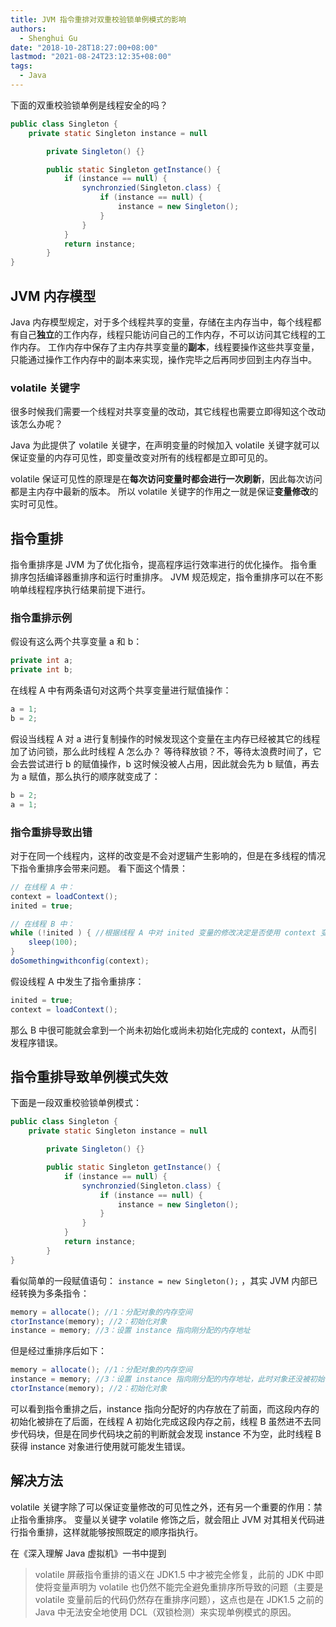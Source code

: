 ```yaml
---
title: JVM 指令重排对双重校验锁单例模式的影响
authors:
  - Shenghui Gu
date: "2018-10-28T18:27:00+08:00"
lastmod: "2021-08-24T23:12:35+08:00"
tags:
  - Java
---
```


下面的双重校验锁单例是线程安全的吗？

```java
public class Singleton {
    private static Singleton instance = null

        private Singleton() {}

        public static Singleton getInstance() {
            if (instance == null) {
                synchronzied(Singleton.class) {
                    if (instance == null) {
                        instance = new Singleton();
                    }
                }
            }
            return instance;
        }
}
```

<!-- more -->

## JVM 内存模型

Java 内存模型规定，对于多个线程共享的变量，存储在主内存当中，每个线程都有自己**独立**的工作内存，线程只能访问自己的工作内存，不可以访问其它线程的工作内存。
工作内存中保存了主内存共享变量的**副本**，线程要操作这些共享变量，只能通过操作工作内存中的副本来实现，操作完毕之后再同步回到主内存当中。

### volatile 关键字

很多时候我们需要一个线程对共享变量的改动，其它线程也需要立即得知这个改动该怎么办呢？

Java 为此提供了 volatile 关键字，在声明变量的时候加入 volatile 关键字就可以保证变量的内存可见性，即变量改变对所有的线程都是立即可见的。

volatile 保证可见性的原理是在**每次访问变量时都会进行一次刷新**，因此每次访问都是主内存中最新的版本。
所以 volatile 关键字的作用之一就是保证**变量修改**的实时可见性。

## 指令重排

指令重排序是 JVM 为了优化指令，提高程序运行效率进行的优化操作。
指令重排序包括编译器重排序和运行时重排序。
JVM 规范规定，指令重排序可以在不影响单线程程序执行结果前提下进行。

### 指令重排示例

假设有这么两个共享变量 a 和 b：

```java
private int a;
private int b;
```

在线程 A 中有两条语句对这两个共享变量进行赋值操作：

```java
a = 1;
b = 2;
```

假设当线程 A 对 a 进行复制操作的时候发现这个变量在主内存已经被其它的线程加了访问锁，那么此时线程 A 怎么办？
等待释放锁？不，等待太浪费时间了，它会去尝试进行 b 的赋值操作，b 这时候没被人占用，因此就会先为 b 赋值，再去为 a 赋值，那么执行的顺序就变成了：

```java
b = 2;
a = 1;
```

### 指令重排导致出错

对于在同一个线程内，这样的改变是不会对逻辑产生影响的，但是在多线程的情况下指令重排序会带来问题。
看下面这个情景：

```java
// 在线程 A 中：
context = loadContext();
inited = true;

// 在线程 B 中：
while (!inited ) { //根据线程 A 中对 inited 变量的修改决定是否使用 context 变量
    sleep(100);
}
doSomethingwithconfig(context);
```

假设线程 A 中发生了指令重排序：

```java
inited = true;
context = loadContext();
```

那么 B 中很可能就会拿到一个尚未初始化或尚未初始化完成的 context，从而引发程序错误。

## 指令重排导致单例模式失效

下面是一段双重校验锁单例模式：

```java
public class Singleton {
    private static Singleton instance = null

        private Singleton() {}

        public static Singleton getInstance() {
            if (instance == null) {
                synchronzied(Singleton.class) {
                    if (instance == null) {
                        instance = new Singleton();
                    }
                }
            }
            return instance;
        }
}
```

看似简单的一段赋值语句： `instance = new Singleton();` ，其实 JVM 内部已经转换为多条指令：

```java
memory = allocate(); //1：分配对象的内存空间
ctorInstance(memory); //2：初始化对象
instance = memory; //3：设置 instance 指向刚分配的内存地址
```

但是经过重排序后如下：

```java
memory = allocate(); //1：分配对象的内存空间
instance = memory; //3：设置 instance 指向刚分配的内存地址，此时对象还没被初始化
ctorInstance(memory); //2：初始化对象
```

可以看到指令重排之后，instance 指向分配好的内存放在了前面，而这段内存的初始化被排在了后面，在线程 A 初始化完成这段内存之前，线程 B 虽然进不去同步代码块，但是在同步代码块之前的判断就会发现 instance 不为空，此时线程 B 获得 instance 对象进行使用就可能发生错误。

## 解决方法

volatile 关键字除了可以保证变量修改的可见性之外，还有另一个重要的作用：禁止指令重排序。
变量以关键字 volatile 修饰之后，就会阻止 JVM 对其相关代码进行指令重排，这样就能够按照既定的顺序指执行。

在《深入理解 Java 虚拟机》一书中提到

> volatile 屏蔽指令重排的语义在 JDK1.5 中才被完全修复，此前的 JDK 中即使将变量声明为 volatile 也仍然不能完全避免重排序所导致的问题（主要是 volatile 变量前后的代码仍然存在重排序问题），这点也是在 JDK1.5 之前的 Java 中无法安全地使用 DCL（双锁检测）来实现单例模式的原因。
